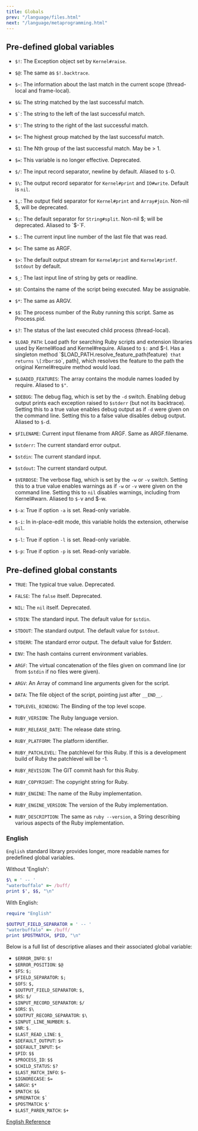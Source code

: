 ```yaml
---
title: Globals
prev: "/language/files.html"
next: "/language/metaprogramming.html"
---
```


## Pre-defined global variables[](#pre-defined-global-variables)

* `$!`: The Exception object set by `Kernel#raise`.
* `$@`: The same as `$!.backtrace`.
* `$~`: The information about the last match in the current scope
  (thread-local and frame-local).

* `$&`: The string matched by the last successful match.
* <code class="highlighter-rouge">$`</code>\: The string to the left of
  the last successful match.
* `$'`: The string to the right of the last successful match.
* `$+`: The highest group matched by the last successful match.
* `$1`: The Nth group of the last successful match. May be > 1.
* `$=`: This variable is no longer effective. Deprecated.
* `$/`: The input record separator, newline by default. Aliased to
  `$-`0.
* `$\`: The output record separator for `Kernel#print` and `IO#write`.
  Default is `nil`.

* `$,`: The output field separator for `Kernel#print` and `Array#join`.
  Non-nil $, will be deprecated.

* `$;`: The default separator for `String#split`. Non-nil $; will be
  deprecated. Aliased to `$-`F.

* `$.`: The current input line number of the last file that was read.
* `$<`: The same as ARGF.
* `$>`: The default output stream for `Kernel#print` and
  `Kernel#printf`. `$stdout` by default.

* `$_`: The last input line of string by gets or readline.
* `$0`: Contains the name of the script being executed. May be
  assignable.
* `$*`: The same as ARGV.
* `$$`: The process number of the Ruby running this script. Same as
  Process.pid.
* `$?`: The status of the last executed child process (thread-local).
* `$LOAD_PATH`: Load path for searching Ruby scripts and extension
  libraries used by Kernel#load and Kernel#require. Aliased to `$:` and
  $-I. Has a singleton method `$LOAD_PATH.resolve_feature_path(feature)`
  that returns \[`:rb` or `:so`, path\], which resolves the feature to
  the path the original Kernel#require method would load.

* `$LOADED_FEATURES`: The array contains the module names loaded by
  require. Aliased to `$"`.
* `$DEBUG`: The debug flag, which is set by the `-d` switch. Enabling
  debug output prints each exception raised to `$stderr` (but not its
  backtrace). Setting this to a true value enables debug output as if
  `-d` were given on the command line. Setting this to a false value
  disables debug output. Aliased to `$-`d.

* `$FILENAME`: Current input filename from ARGF. Same as ARGF.filename.
* `$stderr`: The current standard error output.
* `$stdin`: The current standard input.
* `$stdout`: The current standard output.
* `$VERBOSE`: The verbose flag, which is set by the `-w` or `-v`
  switch. Setting this to a true value enables warnings as if `-w` or
  `-v` were given on the command line. Setting this to `nil` disables
  warnings, including from Kernel#warn. Aliased to `$-`v and $-w.

* `$-a`: True if option `-a` is set. Read-only variable.
* `$-i`: In in-place-edit mode, this variable holds the extension,
  otherwise `nil`.
* `$-l`: True if option `-l` is set. Read-only variable.
* `$-p`: True if option `-p` is set. Read-only variable.

## Pre-defined global constants[](#pre-defined-global-constants)

* `TRUE`: The typical true value. Deprecated.
* `FALSE`: The `false` itself. Deprecated.
* `NIL`: The `nil` itself. Deprecated.
* `STDIN`: The standard input. The default value for `$stdin`.
* `STDOUT`: The standard output. The default value for `$stdout`.
* `STDERR`: The standard error output. The default value for $stderr.
* `ENV`: The hash contains current environment variables.
* `ARGF`: The virtual concatenation of the files given on command line
  (or from `$stdin` if no files were given).

* `ARGV`: An Array of command line arguments given for the script.
* `DATA`: The file object of the script, pointing just after `__END__`.
* `TOPLEVEL_BINDING`: The Binding of the top level scope.
* `RUBY_VERSION`: The Ruby language version.
* `RUBY_RELEASE_DATE`: The release date string.
* `RUBY_PLATFORM`: The platform identifier.
* `RUBY_PATCHLEVEL`: The patchlevel for this Ruby. If this is a
  development build of Ruby the patchlevel will be -1.

* `RUBY_REVISION`: The GIT commit hash for this Ruby.
* `RUBY_COPYRIGHT`: The copyright string for Ruby.
* `RUBY_ENGINE`: The name of the Ruby implementation.
* `RUBY_ENGINE_VERSION`: The version of the Ruby implementation.
* `RUBY_DESCRIPTION`: The same as `ruby --version`, a String describing
  various aspects of the Ruby implementation.



### English[](#english)

`English` standard library provides longer, more readable names for
predefined global variables.

Without 'English': 

```ruby
$\ = ' -- '
"waterbuffalo" =~ /buff/
print $', $$, "\n"
```

With English:


```ruby
require "English"

$OUTPUT_FIELD_SEPARATOR = ' -- '
"waterbuffalo" =~ /buff/
print $POSTMATCH, $PID, "\n"
```

Below is a full list of descriptive aliases and their associated global
variable:

* `$ERROR_INFO`: `$!`
* `$ERROR_POSITION`: `$@`
* `$FS`: `$;`
* `$FIELD_SEPARATOR`: `$;`
* `$OFS`: `$,`
* `$OUTPUT_FIELD_SEPARATOR`: `$,`
* `$RS`: `$/`
* `$INPUT_RECORD_SEPARATOR`: `$/`
* `$ORS`: `$\`
* `$OUTPUT_RECORD_SEPARATOR`: `$\`
* `$INPUT_LINE_NUMBER`: `$.`
* `$NR`: `$.`
* `$LAST_READ_LINE`: `$_`
* `$DEFAULT_OUTPUT`: `$>`
* `$DEFAULT_INPUT`: `$<`
* `$PID`: `$$`
* `$PROCESS_ID`: `$$`
* `$CHILD_STATUS`: `$?`
* `$LAST_MATCH_INFO`: `$~`
* `$IGNORECASE`: `$=`
* `$ARGV`: `$*`
* `$MATCH`: `$&`
* `$PREMATCH`: <code class="highlighter-rouge">$`</code>
* `$POSTMATCH`: `$'`
* `$LAST_PAREN_MATCH`: `$+`

<a
href='https://ruby-doc.org/stdlib-2.7.0/libdoc/English/rdoc/English.html'
class='ruby-doc remote' target='_blank'>English Reference</a>


